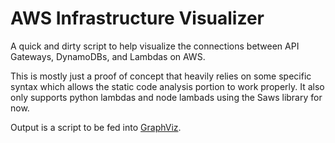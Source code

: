 # AWS Infrastructure Visualizer
A quick and dirty script to help visualize the connections between API Gateways, DynamoDBs, and Lambdas on AWS.

This is mostly just a proof of concept that heavily relies on some specific syntax which allows the static code analysis portion to work properly. It also only supports python lambdas and node lambads using the Saws library for now.

Output is a script to be fed into [GraphViz](http://www.graphviz.org).
